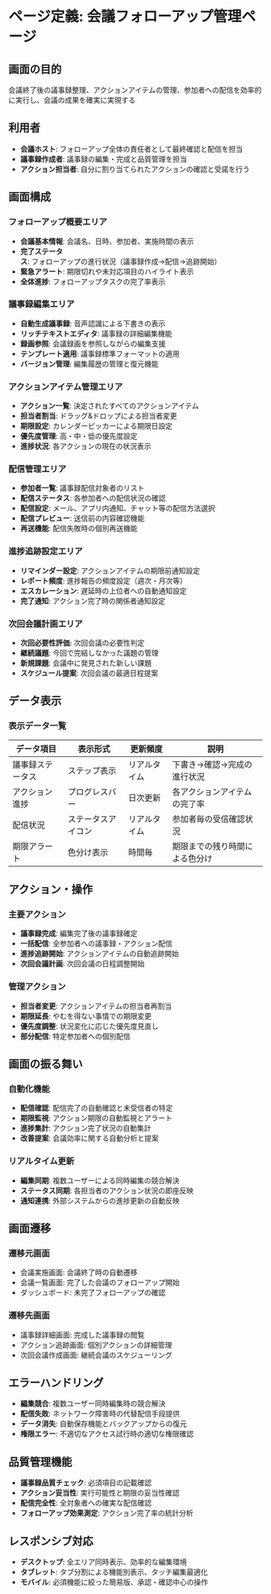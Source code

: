 # ページ定義: 会議フォローアップ管理ページ

## 画面の目的
会議終了後の議事録整理、アクションアイテムの管理、参加者への配信を効率的に実行し、会議の成果を確実に実現する

## 利用者
- **会議ホスト**: フォローアップ全体の責任者として最終確認と配信を担当
- **議事録作成者**: 議事録の編集・完成と品質管理を担当
- **アクション担当者**: 自分に割り当てられたアクションの確認と受諾を行う

## 画面構成

### フォローアップ概要エリア
- **会議基本情報**: 会議名、日時、参加者、実施時間の表示
- **完了ステータス**: フォローアップの進行状況（議事録作成→配信→追跡開始）
- **緊急アラート**: 期限切れや未対応項目のハイライト表示
- **全体進捗**: フォローアップタスクの完了率表示

### 議事録編集エリア
- **自動生成議事録**: 音声認識による下書きの表示
- **リッチテキストエディタ**: 議事録の詳細編集機能
- **録画参照**: 会議録画を参照しながらの編集支援
- **テンプレート適用**: 議事録標準フォーマットの適用
- **バージョン管理**: 編集履歴の管理と復元機能

### アクションアイテム管理エリア
- **アクション一覧**: 決定されたすべてのアクションアイテム
- **担当者割当**: ドラッグ&ドロップによる担当者変更
- **期限設定**: カレンダーピッカーによる期限日設定
- **優先度管理**: 高・中・低の優先度設定
- **進捗状況**: 各アクションの現在の状況表示

### 配信管理エリア
- **参加者一覧**: 議事録配信対象者のリスト
- **配信ステータス**: 各参加者への配信状況の確認
- **配信設定**: メール、アプリ内通知、チャット等の配信方法選択
- **配信プレビュー**: 送信前の内容確認機能
- **再送機能**: 配信失敗時の個別再送機能

### 進捗追跡設定エリア
- **リマインダー設定**: アクションアイテムの期限前通知設定
- **レポート頻度**: 進捗報告の頻度設定（週次・月次等）
- **エスカレーション**: 遅延時の上位者への自動通知設定
- **完了通知**: アクション完了時の関係者通知設定

### 次回会議計画エリア
- **次回必要性評価**: 次回会議の必要性判定
- **継続議題**: 今回で完結しなかった議題の管理
- **新規課題**: 会議中に発見された新しい課題
- **スケジュール提案**: 次回会議の最適日程提案

## データ表示

### 表示データ一覧
| データ項目 | 表示形式 | 更新頻度 | 説明 |
|-----------|---------|---------|------|
| 議事録ステータス | ステップ表示 | リアルタイム | 下書き→確認→完成の進行状況 |
| アクション進捗 | プログレスバー | 日次更新 | 各アクションアイテムの完了率 |
| 配信状況 | ステータスアイコン | リアルタイム | 参加者毎の受信確認状況 |
| 期限アラート | 色分け表示 | 時間毎 | 期限までの残り時間による色分け |

## アクション・操作

### 主要アクション
- **議事録完成**: 編集完了後の議事録確定
- **一括配信**: 全参加者への議事録・アクション配信
- **進捗追跡開始**: アクションアイテムの自動追跡開始
- **次回会議計画**: 次回会議の日程調整開始

### 管理アクション
- **担当者変更**: アクションアイテムの担当者再割当
- **期限延長**: やむを得ない事情での期限変更
- **優先度調整**: 状況変化に応じた優先度見直し
- **部分配信**: 特定参加者への個別配信

## 画面の振る舞い

### 自動化機能
- **配信確認**: 配信完了の自動確認と未受信者の特定
- **期限監視**: アクション期限の自動監視とアラート
- **進捗集計**: アクション完了状況の自動集計
- **改善提案**: 会議効率に関する自動分析と提案

### リアルタイム更新
- **編集同期**: 複数ユーザーによる同時編集の競合解決
- **ステータス同期**: 各担当者のアクション状況の即座反映
- **通知連携**: 外部システムからの進捗更新の自動反映

## 画面遷移

### 遷移元画面
- 会議実施画面: 会議終了時の自動遷移
- 会議一覧画面: 完了した会議のフォローアップ開始
- ダッシュボード: 未完了フォローアップの確認

### 遷移先画面
- 議事録詳細画面: 完成した議事録の閲覧
- アクション追跡画面: 個別アクションの詳細管理
- 次回会議作成画面: 継続会議のスケジューリング

## エラーハンドリング
- **編集競合**: 複数ユーザー同時編集時の競合解決
- **配信失敗**: ネットワーク障害時の代替配信手段提供
- **データ消失**: 自動保存機能とバックアップからの復元
- **権限エラー**: 不適切なアクセス試行時の適切な権限確認

## 品質管理機能
- **議事録品質チェック**: 必須項目の記載確認
- **アクション妥当性**: 実行可能性と期限の妥当性確認
- **配信完全性**: 全対象者への確実な配信確認
- **フォローアップ効果測定**: アクション完了率の統計分析

## レスポンシブ対応
- **デスクトップ**: 全エリア同時表示、効率的な編集環境
- **タブレット**: タブ分割による機能別表示、タッチ編集最適化
- **モバイル**: 必須機能に絞った簡易版、承認・確認中心の操作